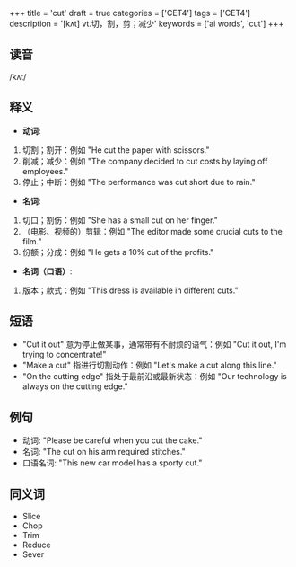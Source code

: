 +++
title = 'cut'
draft = true
categories = ['CET4']
tags = ['CET4']
description = '[kʌt] vt.切，割，剪；减少'
keywords = ['ai words', 'cut']
+++

## 读音
/kʌt/

## 释义
- **动词**:
1. 切割；割开：例如 "He cut the paper with scissors." 
2. 削减；减少：例如 "The company decided to cut costs by laying off employees."
3. 停止；中断：例如 "The performance was cut short due to rain."

- **名词**:
1. 切口；割伤：例如 "She has a small cut on her finger."
2. （电影、视频的）剪辑：例如 "The editor made some crucial cuts to the film."
3. 份额；分成：例如 "He gets a 10% cut of the profits."

- **名词（口语）**:
1. 版本；款式：例如 "This dress is available in different cuts."

## 短语
- "Cut it out" 意为停止做某事，通常带有不耐烦的语气：例如 "Cut it out, I'm trying to concentrate!"
- "Make a cut" 指进行切割动作：例如 "Let's make a cut along this line."
- "On the cutting edge" 指处于最前沿或最新状态：例如 "Our technology is always on the cutting edge."

## 例句
- 动词: "Please be careful when you cut the cake."
- 名词: "The cut on his arm required stitches."
- 口语名词: "This new car model has a sporty cut."

## 同义词
- Slice
- Chop
- Trim
- Reduce
- Sever
